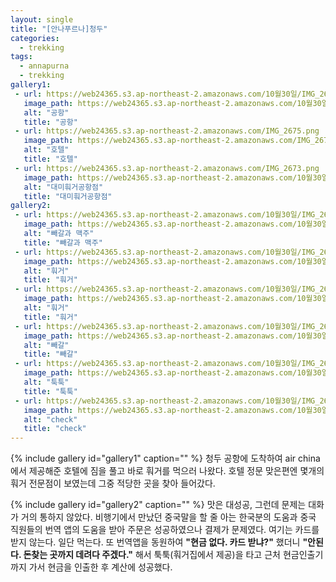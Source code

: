 ```yaml
---
layout: single
title: "[안나푸르나]청두"
categories:
  - trekking
tags:
  - annapurna
  - trekking
gallery1:
 - url: https://web24365.s3.ap-northeast-2.amazonaws.com/10월30일/IMG_2656.png
   image_path: https://web24365.s3.ap-northeast-2.amazonaws.com/10월30일/IMG_2656.png
   alt: "공항"
   title: "공항"
 - url: https://web24365.s3.ap-northeast-2.amazonaws.com/IMG_2675.png
   image_path: https://web24365.s3.ap-northeast-2.amazonaws.com/IMG_2675.png
   alt: "호텔"
   title: "호텔"
 - url: https://web24365.s3.ap-northeast-2.amazonaws.com/IMG_2673.png
   image_path: https://web24365.s3.ap-northeast-2.amazonaws.com/10월30일/IMG_2673.png
   alt: "대미훠거공항점"
   title: "대미훠거공항점"
gallery2:
 - url: https://web24365.s3.ap-northeast-2.amazonaws.com/10월30일/IMG_2663.png
   image_path: https://web24365.s3.ap-northeast-2.amazonaws.com/10월30일/IMG_2663.png
   alt: "빼갈과 맥주"
   title: "빼갈과 맥주"
 - url: https://web24365.s3.ap-northeast-2.amazonaws.com/10월30일/IMG_2665.png
   image_path: https://web24365.s3.ap-northeast-2.amazonaws.com/10월30일/IMG_2665.png
   alt: "훠거"
   title: "훠거"
 - url: https://web24365.s3.ap-northeast-2.amazonaws.com/10월30일/IMG_2666.png
   image_path: https://web24365.s3.ap-northeast-2.amazonaws.com/10월30일/IMG_2666.png
   alt: "훠거"
   title: "훠거"
 - url: https://web24365.s3.ap-northeast-2.amazonaws.com/10월30일/IMG_2667.png
   image_path: https://web24365.s3.ap-northeast-2.amazonaws.com/10월30일/IMG_2667.png
   alt: "빼갈"
   title: "빼갈"
 - url: https://web24365.s3.ap-northeast-2.amazonaws.com/10월30일/IMG_2672.png
   image_path: https://web24365.s3.ap-northeast-2.amazonaws.com/10월30일/IMG_2672.png
   alt: "툭툭"
   title: "툭툭"
 - url: https://web24365.s3.ap-northeast-2.amazonaws.com/10월30일/IMG_2670.png
   image_path: https://web24365.s3.ap-northeast-2.amazonaws.com/10월30일/IMG_2670.png
   alt: "check"
   title: "check"
---
```


{% include gallery id="gallery1" caption="" %}
청두 공항에 도착하여 air china에서 제공해준 호텔에 짐을 풀고 바로 훠거를 먹으러 나왔다.
호텔 정문 맞은편엔 몇개의 훠거 전문점이 보였는데 그중 적당한 곳을 찾아 들어갔다.

{% include gallery id="gallery2" caption="" %}
맛은 대성공, 그런데 문제는 대화가 거의 통하지 않았다. 비행기에서 만났던 중국말을 할 줄 아는 한국분의 도움과 중국 직원들의 번역 앱의 도움을 받아 주문은 성공하였으나 결제가 문제였다.
여기는 카드를 받지 않는다. 일단 먹는다. 또 번역앱을 동원하여 **"현금 없다. 카드 받냐?"** 했더니 **"안된다. 돈찾는 곳까지 데려다 주겠다."** 해서 툭툭(훠거집에서 제공)을 타고 근처 현금인출기까지 가서 현금을 인출한 후 계산에 성공했다.
